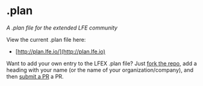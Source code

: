 # .plan

*A .plan file for the extended LFE community*

View the current .plan file here:

* [http://plan.lfe.io/](http://plan.lfe.io)

Want to add your own entry to the LFEX .plan file? Just
[fork the repo](https://github.com/lfex/plan/fork), add a heading with your
name (or the name of your organization/company), and then [submit a PR](https://github.com/lfex/plan/compare)
a PR.

